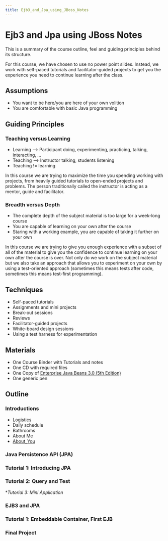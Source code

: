 ```yaml
---
title: Ejb3_and_Jpa_using_JBoss_Notes
---
```

# Ejb3 and Jpa using JBoss Notes

This is a summary of the course outline, feel and guiding principles behind its structure.

For this course, we have chosen to use no power point slides. Instead, we work with self-paced tutorials and facilitator-guided projects to get you the experience you need to continue learning after the class.

## Assumptions
* You want to be here/you are here of your own volition
* You are comfortable with basic Java programming

## Guiding Principles
### Teaching versus Learning
* Learning --> Participant doing, experimenting, practicing, talking, interacting, ...
* Teaching --> Instructor talking, students listening
* Teaching != learning

In this course we are trying to maximize the time you spending working with projects, from heavily guided tutorials to open-ended projects and problems. The person traditionally called the instructor is acting as a mentor, guide and facilitator.

### Breadth versus Depth
* The complete depth of the subject material is too large for a week-long course
* You are capable of learning on your own after the course
* Staring with a working example, you are capable of taking it further on your own

In this course we are trying to give you enough experience with a subset of all of the material to give you the confidence to continue learning on your own after the course is over. Not only do we work on the subject material but we also take an approach that allows you to experiment on your own by using a test-oriented approach (sometimes this means tests after code, sometimes this means test-first programming).

## Techniques
* Self-paced tutorials
* Assignments and mini projects
* Break-out sessions
* Reviews
* Facilitator-guided projects
* White-board design sessions
* Using a test harness for experimentation

## Materials
* One Course Binder with Tutorials and notes
* One CD with required files
* One Copy of [Enterprise Java Beans 3.0 (5th Edition)](http://www.amazon.com/Enterprise-JavaBeans-3-0-Bill-Burke/dp/059600978X/sr=8-2/qid=1165793312/ref=pd_bbs_2/103-7006222-7899056?ie=UTF8&s=books)
* One generic pen

## Outline

### Introductions
* Logistics
* Daily schedule
* Bathrooms
* About Me
* [About_You](About_You)

### Java Persistence API (JPA)
### Tutorial 1: Introducing JPA

### Tutorial 2: Query and Test

**Tutorial 3: Mini Application*

### EJB3 and JPA
### Tutorial 1: Embeddable Container, First EJB



### Final Project

